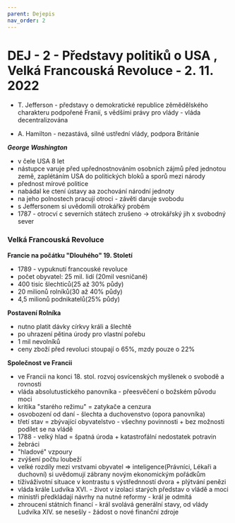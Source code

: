 ```yaml
---
parent: Dejepis
nav_order: 2
---
```

# DEJ - 2 - Představy politiků o USA , Velká Francouská Revoluce - 2. 11. 2022
- T. Jefferson - představy o demokratické republice zěmědělského charakteru podpořené Franií, s vědšími právy pro vlády - vláda decentralizována

- A. Hamilton - nezastává, silné ustřední vlády, podpora Británie

***George Washington***
- v čele USA 8 let
- nástupce varuje před upřednostnováním osobních zájmů před jednotou země, zaplétáním USA do politických bloků a sporů mezi národy
- přednost mírové politice
- nabádal ke ctení ústavy aa zochování národní jednoty
- na jeho polnostech pracují otroci -  závěti daruje svobodu
- s Jeffersonem si uvědomili otrokářký probém
- 1787 - otrocví c severních státech zrušeno -> otrokářský jih x svobodný sever

### Velká Francouská Revoluce
**Francie na počátku "Dlouhého" 19. Století**
- 1789 - vypuknutí francouské revoluce
- počet obyvatel: 25 mil. lidí (20mil vesničané)
- 400 tisíc šlechticů(25 až 30% půdy)
- 20 milionů rolníků(30 až 40% půdy)
- 4,5 milionů podnikatelů(25% půdy)

**Postavení Rolníka**
- nutno platit dávky církvy králi a šlechtě
- po uhrazení pětina úrody pro vlastní pořebu
- 1 mil nevolníků
- ceny zboží před revoluci stoupají o 65%, mzdy pouze o 22%

**Společnost ve Francii**
- ve Francii na konci 18. stol. rozvoj osvícenských myšlenek o svobodě a rovnosti
- vláda absolutustického panovníka - přeesvěčení o božském původu moci
- kritika "starého režimu" = zatykače a cenzura
- osvobození od daní - šlechta a duchovenstvo (opora panovníka)
- třetí stav = zbývající obyvatelstvo - všechny povinnosti  + bez možnosti podílet se na vládě
- 1788 - velký hlad = špatná úroda + katastrofální nedostatek potravin
- žebráci
- "hladové" vzpoury
- zvýšení počtu loubeží
- velké rozdíly mezi vrstvami obyvatel => inteligence(Právníci, Lékaři a duchovní) si uvědomují zábrany novým ekonomickým pořádkům
- tíživáživotní situace v kontrastu s výstřednností dvora + plýtvání penězi
- vláda krále Ludvíka XVI. - život v izolaci starých představ o vládě a moci
- ministři předkládají návrhy na nutné reformy - král je odmítá
- zhroucení státních financí - král svolává generální stavy, od vlády Ludvíka XIV. se nesešly - žádost o nové finanční zdroje